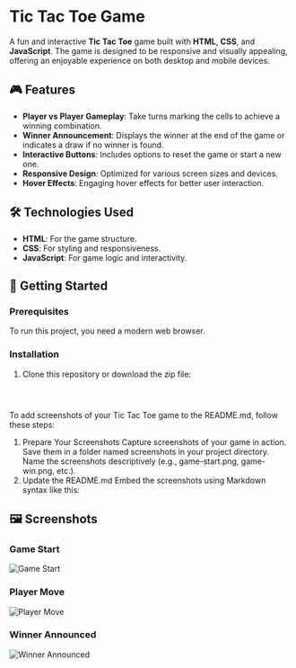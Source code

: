 # Tic Tac Toe Game

A fun and interactive **Tic Tac Toe** game built with **HTML**, **CSS**, and **JavaScript**. The game is designed to be responsive and visually appealing, offering an enjoyable experience on both desktop and mobile devices.

## 🎮 Features

- **Player vs Player Gameplay**: Take turns marking the cells to achieve a winning combination.
- **Winner Announcement**: Displays the winner at the end of the game or indicates a draw if no winner is found.
- **Interactive Buttons**: Includes options to reset the game or start a new one.
- **Responsive Design**: Optimized for various screen sizes and devices.
- **Hover Effects**: Engaging hover effects for better user interaction.



## 🛠️ Technologies Used

- **HTML**: For the game structure.
- **CSS**: For styling and responsiveness.
- **JavaScript**: For game logic and interactivity.

## 🚀 Getting Started

### Prerequisites
To run this project, you need a modern web browser.

### Installation
1. Clone this repository or download the zip file:
   ```bash




To add screenshots of your Tic Tac Toe game to the README.md, follow these steps:

1. Prepare Your Screenshots
Capture screenshots of your game in action.
Save them in a folder named screenshots in your project directory.
Name the screenshots descriptively (e.g., game-start.png, game-win.png, etc.).
2. Update the README.md
Embed the screenshots using Markdown syntax like this:

## 🖼️ Screenshots

### Game Start
![Game Start](screenshort1.png)

### Player Move
![Player Move](screenshort2.png)

### Winner Announced
![Winner Announced](screenshort3.png)

